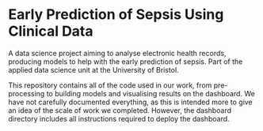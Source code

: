 # Early Prediction of Sepsis Using Clinical Data
A data science project aiming to analyse electronic health records, producing models to help with the early prediction of sepsis. Part of the applied data science unit at the University of Bristol.

This repository contains all of the code used in our work, from pre-processing to building models and visualising results on the dashboard. We have not carefully documented everything, as this is intended more to give an idea of the scale of work we completed. However, the dashboard directory includes all instructions required to deploy the dashboard.
